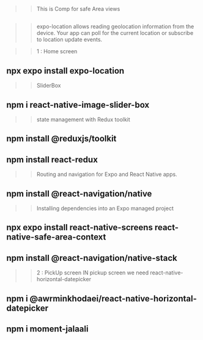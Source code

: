 >> This is Comp for safe Area views
## <SafeAreaView />

>> expo-location allows reading geolocation information from the device. Your app can poll for the current location or subscribe to location update events.

>> 1 : Home screen 
## npx expo install expo-location
>> SliderBox
## npm i react-native-image-slider-box

>> state management with Redux toolkit
## npm install @reduxjs/toolkit
## npm install react-redux

>> Routing and navigation for Expo and React Native apps.
## npm install @react-navigation/native
>> Installing dependencies into an Expo managed project
## npx expo install react-native-screens react-native-safe-area-context
## npm install @react-navigation/native-stack

>> 2 : PickUp screen 
>> IN pickup screen we need react-native-horizontal-datepicker
## npm i @awrminkhodaei/react-native-horizontal-datepicker
## npm i moment-jalaali